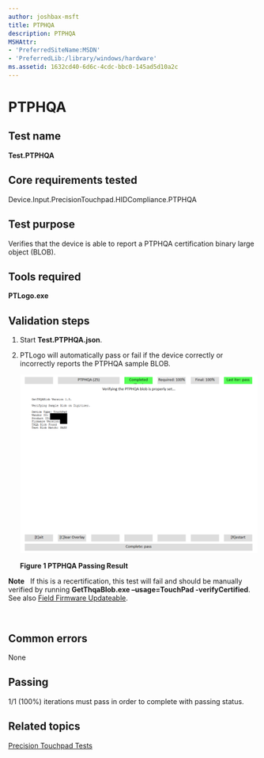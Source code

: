 ```yaml
---
author: joshbax-msft
title: PTPHQA
description: PTPHQA
MSHAttr:
- 'PreferredSiteName:MSDN'
- 'PreferredLib:/library/windows/hardware'
ms.assetid: 1632cd40-6d6c-4cdc-bbc0-145ad5d10a2c
---
```


# PTPHQA


## Test name


**Test.PTPHQA**

## Core requirements tested


Device.Input.PrecisionTouchpad.HIDCompliance.PTPHQA

## Test purpose


Verifies that the device is able to report a PTPHQA certification binary large object (BLOB).

## Tools required


**PTLogo.exe**

## Validation steps


1.  Start **Test.PTPHQA.json**.

2.  PTLogo will automatically pass or fail if the device correctly or incorrectly reports the PTPHQA sample BLOB.

    ![ptphqa passing result](images/hck-winb-ptphqa-passingresult.png)

    **Figure 1 PTPHQA Passing Result**

**Note**  
If this is a recertification, this test will fail and should be manually verified by running **GetThqaBlob.exe –usage=TouchPad -verifyCertified**. See also [Field Firmware Updateable](field-firmware-updateable-precision-touchpad-tests.md).

 

## Common errors


None

## Passing


1/1 (100%) iterations must pass in order to complete with passing status.

## Related topics


[Precision Touchpad Tests](precision-touchpad-tests.md)

 

 







